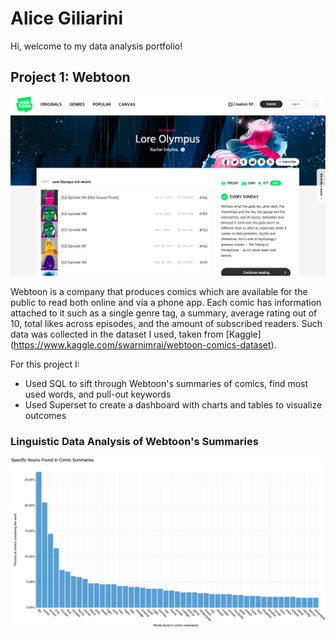 # Alice Giliarini
Hi, welcome to my data analysis portfolio!

## Project 1: Webtoon  
![lore_olympus](images/Screen%20Shot%202022-02-15%20at%2010.55.10%20PM.png)

Webtoon is a company that produces comics which are available for the public to read both online and via a phone app. Each comic has information attached to it such as a single genre tag, a summary, average rating out of 10, total likes across episodes, and the amount of subscribed readers. Such data was collected in the dataset I used, taken from [Kaggle] (https://www.kaggle.com/swarnimrai/webtoon-comics-dataset).

For this project I:
- Used SQL to sift through Webtoon's summaries of comics, find most used words, and pull-out keywords
- Used Superset to create a dashboard with charts and tables to visualize outcomes 

### Linguistic Data Analysis of Webtoon's Summaries 
![words_barchart](images/Screen%20Shot%202022-02-15%20at%208.10.43%20PM.png)
